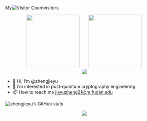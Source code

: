 

My![Visitor Count](https://profile-counter.glitch.me/Christmas/count.svg)visitors.

<div align="center">
<span>  </span>
<img height="170px" src="https://github-readme-stats.vercel.app/api?username=zhengjieyu" /><span>  </span><img height="170px" src="https://github-readme-stats.vercel.app/api/top-langs/?username=zhengjieyu&layout=compact&langs_count=8" />
<span>  </span>
</div>


<div align="center">
    <img  src="https://github-readme-streak-stats.herokuapp.com/?user=zhengjieyu" />
</div>

- 👋 Hi, I’m @zhengjieyu
- 👀 I’m interested in post-quantum cryptography engineering
- 📫 How to reach me jieyuzheng21@m.fudan.edu


![zhengjieyu's GitHub stats](https://github-readme-stats.vercel.app/api?username=zhengjieyu&show_icons=true&theme=radical)


<p align="center">
<a title="github" target="_blank" href="https://github.com/zhengjieyu"><img src="https://img.shields.io/badge/dynamic/json?label=GitHub&suffix=%20followers&query=%24.data.totalSubs&url=https%3A%2F%2Fapi.spencerwoo.com%2Fsubstats%2F%3Fsource%3Dgithub%26queryKey%3Dzhengjieyu&labelColor=282c34&color=353940&logo=github&longCache=true" ></a>
</p>

<!--START_SECTION:waka-->
<!--END_SECTION:waka-->
